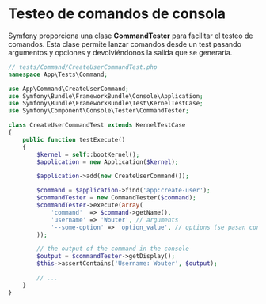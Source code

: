Testeo de comandos de consola
=============================

Symfony proporciona una clase **CommandTester** para facilitar el testeo de comandos. Esta clase permite lanzar comandos desde un test pasando argumentos y opciones y devolviéndonos la salida que se generaría.

```php
// tests/Command/CreateUserCommandTest.php
namespace App\Tests\Command;

use App\Command\CreateUserCommand;
use Symfony\Bundle\FrameworkBundle\Console\Application;
use Symfony\Bundle\FrameworkBundle\Test\KernelTestCase;
use Symfony\Component\Console\Tester\CommandTester;

class CreateUserCommandTest extends KernelTestCase
{
    public function testExecute()
    {
        $kernel = self::bootKernel();
        $application = new Application($kernel);

        $application->add(new CreateUserCommand());

        $command = $application->find('app:create-user');
        $commandTester = new CommandTester($command);
        $commandTester->execute(array(
            'command'  => $command->getName(),
            'username' => 'Wouter', // arguments
            '--some-option' => 'option_value', // options (se pasan con --),
        ));

        // the output of the command in the console
        $output = $commandTester->getDisplay();
        $this->assertContains('Username: Wouter', $output);

        // ...
    }
}
```
